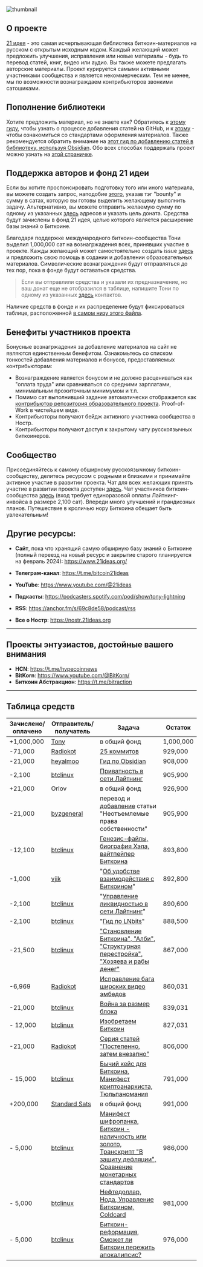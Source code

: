 ![thumbnail](https://new.21ideas.org/posts/main/21ideas.png)

## О проекте 

[21 идея](https://new.21ideas.org) - это самая исчерпывающая библиотека биткоин-материалов на русском с открытым исходным кодом. Каждый желающий может предложить улучшения, исправления или новые материалы - будь то перевод статей, книг, видео или аудио. Вы также можете предлагать авторские материалы. Проект курируется самыми активными участниками сообщества и является некоммерческим. Тем не менее, мы по возможности вознаграждаем контрибьюторов звонкими сатошиками.

## Пополнение библиотеки

Хотите предложить материал, но не знаете как? Обратитесь к [этому гиду](https://new.21ideas.org/github/), чтобы узнать о процессе добавления статей на GitHub, и к [этому](https://new.21ideas.org/syntax/) - чтобы ознакомиться со стандартами оформления материалов. Также рекомендуется обратить внимание на [этот гид по добавлению статей в библиотеку, используя Obsidian](https://new.21ideas.org/obsidian/). Обо всех способах поддержать проект можно узнать на [этой страничке](https://new.21ideas.org/contribute/). 

## Поддержка авторов и фонд 21 идеи

Если вы хотите проспонсировать подготовку того или иного материала, вы можете создать запрос, наподобие [этого](https://github.com/21ideas-org/21ideas.org/issues/3), указав тэг "bounty" и сумму в сатах, которую вы готовы выделить желающему выполнить задачу. Альтернативно, вы можете отправить желаемую сумму по одному из указанных [здесь](https://new.21ideas.org/contribute/) адресов и указать цель доната. Средства будут зачислены в фонд 21 идея, целью которого является расширение базы знаний о Биткоине.

Благодаря поддержке международного биткоин-сообщества Тони выделил 1,000,000 сат на вознагржадения всех, принявших участие в проекте. Кажды желающий может самостоятельно создать issue [здесь](https://github.com/21ideas-org/21ideas.org/issues) и предложить свою помощь в содании и добавлении образовательных материалов. Символические вознаграждения будут отправляться до тех пор, пока в фонде будут оставаться средства. 

> Если вы отправлили средства и указали их предназначение, но ваш донат еще не отобразился в таблице, напишите Тони по одному из указанных [здесь](https://new.21ideas.org/contribute/) контактов.

Наличие средств в фонде и их распределение будут фиксироваться таблице, расположенной [в самом низу этого файла](https://github.com/21ideas-org/21ideas.org#таблица-средств).

## Бенефиты участников проекта

Бонусные вознагржадения за добавление материалов на сайт не являются единственным бенефитом. Ознакомьтесь со списком тонкостей добавления материалов и бонусов, предоставляемых контрибьюторам:

- Вознаграждение является бонусом и не должно расцениваться как "оплата труда" или сравниваться со средними зарплатами, минимальным прожиточным минимумом и т.п.
- Помимо сат выполнивший задание автоматически отображается как [контрибьютор репозитория образовательного проекта](https://github.com/21ideas-org/21ideas.org/graphs/contributors). Proof-of-Work в чистейшем виде.
- Контрибьюторы получают бейдж активного участника сообщества в Ностр.
- Контрибьюторы получают доступ к закрытому чату русскоязычных биткоинеров.

## Сообщество

Присоединяйтесь к самому обширному русскоязычному биткоин-сообществу, делитесь ресурсом с родными и близкими и принимайте активное участие в развитии проекта. Чат для всех желающих принять участие в развитии проекта доступен [здесь](https://t.me/+DVlyZlInKfBkY2M0). Чат участников биткоин-сообщества [здесь](https://t.me/+vy_hhLBc1IAzMjU0) (вход требует единоразовой оплаты Лайтнинг-инвойса в размере 2,100 сат). Впереди много улучшений и грандиозных планов. Путешествие в кроличью нору Биткоина обещает быть увлекательным!

## Другие ресурсы:

- **Сайт**, пока что хранящий самую обширную базу знаний о Биткоине (полный переезд на новый ресурс и закрытие старого планируется на февраль 2024): https://www.21ideas.org/

- **Телеграм-канал**: https://t.me/bitcoin21ideas
- **YouTube**: https://www.youtube.com/@21ideas
- **Подкасты**: https://podcasters.spotify.com/pod/show/tony-lightning
- **RSS**: https://anchor.fm/s/69c8de58/podcast/rss
- **Все о Ностр**: https://nostr.21ideas.org

---

## Проекты энтузиастов, достойные вашего внимания

- **HCN**: https://t.me/hypecoinnews
- **BitKorn**: https://www.youtube.com/@BitKorn/
- **Биткоин Абстракцион**:  https://t.me/bitraction

---

## Таблица средств 

| Зачислено/оплачено | Отправитель/получатель | Задача         | Остаток      |
| --------           | -------                | --------       | -------      |
| +1,000,000          | [Tony](https://github.com/bitcoin21ideas) | в общий фонд   | 1,000,000    |
| -71,000            | [Radiokot](https://github.com/Radiokot) | [25 коммитов](https://github.com/21ideas-org/21ideas.org/commits?author=Radiokot) | 929,000     |
| -21,000 | [heyalmoo](https://github.com/heyalmoo) | [Гид по Obsidian](https://github.com/21ideas-org/21ideas.org/commit/b8b79b4a66a882c9d385653a030cf1f860abeeb2) | 908,000 |
| -2,100 | [btclinux](https://github.com/btclinux) | [Приватность в сети Лайтнинг](https://github.com/21ideas-org/21ideas.org/commit/dc1ad7cdba6e4c690279a5fb14b98cfea4236bc6) | 905,900 |
| +21,000 | Orlov | в общий фонд | 926,900 |
| -21,000 | [byzgeneral](https://github.com/byzgeneral) | перевод и [добавление](https://github.com/21ideas-org/21ideas.org/pull/57) статьи "Неотъемлемые права собственности" | 905,900 |
| -12,100 | [btclinux](https://github.com/btclinux) | [Генезис-файлы, биография Хэла, вайтпейпер Биткоина](https://github.com/21ideas-org/21ideas.org/pull/58) | 893,800 |
| -1,000 | [vjik](https://github.com/vjik) | "[Об удобстве взаимодействия с Биткоином](https://github.com/21ideas-org/21ideas.org/pull/60)" | 892,800 |
| -2,100 | [btclinux](https://github.com/btclinux) | "[Управление ликвидностью в сети Лайтнинг](https://github.com/21ideas-org/21ideas.org/pull/63)" | 890,600 |
| -2,100 | [btclinux](https://github.com/btclinux) | "[Гид по LNbits](https://github.com/21ideas-org/21ideas.org/pull/64)" | 888,500 |
| -21,500 | [btclinux](https://github.com/btclinux) | ["Становление Биткоина", "Алби"](https://github.com/21ideas-org/21ideas.org/pull/67), ["Структурная перестройка", "Хозяева и рабы денег"](https://github.com/21ideas-org/21ideas.org/pull/68) | 867,000 |
| -6,969 | [Radiokot](https://github.com/Radiokot) | [Исправление бага широких видео эмбедов](https://github.com/21ideas-org/21ideas.org/pull/69) | 860,031 |
| -21,000 | [btclinux](https://github.com/btclinux) | [Война за размер блока](https://github.com/21ideas-org/21ideas.org/pull/70) | 839,031 |
| - 12,000 | [btclinux](https://github.com/btclinux) | [Изобретаем Биткоин](https://github.com/21ideas-org/21ideas.org/pull/74) | 827,031 |
| -21,000 | [Radiokot](https://github.com/Radiokot) | [Серия статей "Постепенно, затем внезапно"](https://github.com/21ideas-org/21ideas.org/pull/76) | 806,000 |
| - 15,000 | [btclinux](https://github.com/btclinux) | [Бычий кейс для Биткоина, Манифест криптоанархиста, Тюльпаномания](https://github.com/21ideas-org/21ideas.org/pull/75) | 791,000 |
| +200,000 | [Standard Sats](https://standardsats.github.io) | в общий фонд | 991,000 |
| - 5,000 | [btclinux](https://github.com/btclinux) | [Манифест шифропанка, Биткоин - наличность или золото, Транскрипт "В защиту дефляции", Сравнение монетарных стандартов](https://github.com/21ideas-org/21ideas.org/pull/82) | 986,000 |
| - 5,000 | [btclinux](https://github.com/btclinux) | [Нефтедоллар, Нода, Управление Биткоином, Coldcard](https://github.com/21ideas-org/21ideas.org/pull/83) | 981,000 |
| - 5,000 | [btclinux](https://github.com/btclinux) | [Биткоин-реформация, Сможет ли Биткоин пережить апокалипсис?](https://github.com/21ideas-org/21ideas.org/pull/84) | 976,000 |

